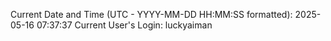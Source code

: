 Current Date and Time (UTC - YYYY-MM-DD HH:MM:SS formatted): 2025-05-16 07:37:37
Current User's Login: luckyaiman
